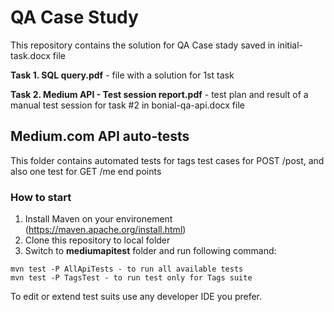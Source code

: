# QA Case Study
This repository contains the solution for QA Case stady saved in initial-task.docx file


**Task 1. SQL query.pdf** - file with a solution for 1st task 

**Task 2. Medium API - Test session report.pdf** - test plan and result of a manual test session for task #2 in bonial-qa-api.docx file

## Medium.com API auto-tests
This folder contains automated tests for tags test cases for POST /post, and also one test for GET /me end points

### How to start

1. Install Maven on your environement (https://maven.apache.org/install.html)
1. Clone this repository to local folder
1. Switch to **mediumapitest** folder and run following command:
```
mvn test -P AllApiTests - to run all available tests
mvn test -P TagsTest - to run test only for Tags suite
```

To edit or extend test suits use any developer IDE you prefer.
